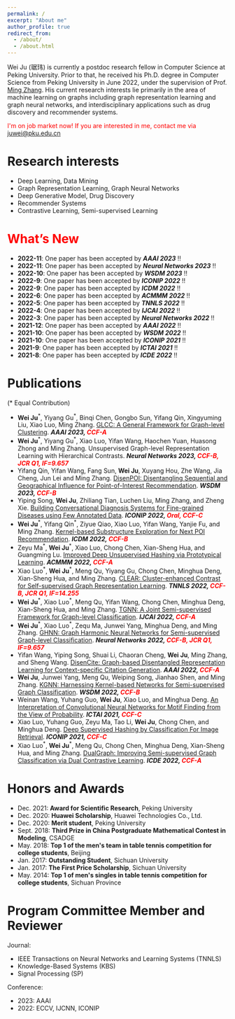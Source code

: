 ```yaml
---
permalink: /
excerpt: "About me"
author_profile: true
redirect_from: 
  - /about/
  - /about.html
---
```


Wei Ju (琚玮) is currently a postdoc research fellow in Computer Science at Peking University. Prior to that, he received his Ph.D. degree in Computer Science from Peking University in June 2022, under the supervision of Prof. [Ming Zhang](http://net.pku.edu.cn/dlib/mzhang/). His current research interests lie primarily in the area of machine learning on graphs including graph representation learning and graph neural networks, and interdisciplinary applications such as drug discovery and recommender systems.

<!-- I have also been closely working with Prof. [Jian Tang](https://jian-tang.com/), who is my supervior at [Mila](https://mila.quebec/en/) during Sept. 2018 - Sept. 2019. -->

<span style="color:red">I'm on job market now! If you are interested in me, contact me via juwei@pku.edu.cn</span>

Research interests
======
* Deep Learning, Data Mining
* Graph Representation Learning, Graph Neural Networks
* Deep Generative Model, Drug Discovery
* Recommender Systems
* Contrastive Learning, Semi-supervised Learning

<span style="color:red">What’s New</span>
=====

* **2022-11**: One paper has been accepted by ***AAAI 2023*** !!
* **2022-11**: One paper has been accepted by ***Neural Networks 2023*** !!
* **2022-10**: One paper has been accepted by ***WSDM 2023*** !!
* **2022-9**: One paper has been accepted by ***ICONIP 2022*** !!
* **2022-9**: One paper has been accepted by ***ICDM 2022*** !!
* **2022-6**: One paper has been accepted by ***ACMMM 2022*** !!
* **2022-5**: One paper has been accepted by ***TNNLS 2022*** !!
* **2022-4**: One paper has been accepted by ***IJCAI 2022*** !!
* **2022-3**: One paper has been accepted by ***Neural Networks 2022*** !!
* **2021-12**: One paper has been accepted by ***AAAI 2022*** !!
* **2021-10**: One paper has been accepted by ***WSDM 2022*** !!
* **2021-10**: One paper has been accepted by ***ICONIP 2021*** !!
* **2021-9**: One paper has been accepted by ***ICTAI 2021*** !!
* **2021-8**: One paper has been accepted by ***ICDE 2022*** !!

<!-- Preprints
=====
* **Wei Ju**<sup>\*</sup>, Yiyang Gu<sup>\*</sup>, Binqi Chen, Gongbo Sun, Yifang Qin, Xingyuming Liu, Xiao Luo, Ming Zhang. [GLCC: A General Framework for Graph-level Clustering](https://arxiv.org/pdf/2210.11879.pdf). -->

Publications
=====
(\* Equal Contribution)

* **Wei Ju**<sup>\*</sup>, Yiyang Gu<sup>\*</sup>, Binqi Chen, Gongbo Sun, Yifang Qin, Xingyuming Liu, Xiao Luo, Ming Zhang. [GLCC: A General Framework for Graph-level Clustering](https://arxiv.org/pdf/2210.11879.pdf). ***AAAI 2023, <span style="color:red">CCF-A</span>***
* **Wei Ju**<sup>\*</sup>, Yiyang Gu<sup>\*</sup>, Xiao Luo, Yifan Wang, Haochen Yuan, Huasong Zhong and Ming Zhang. Unsupervised Graph-level Representation Learning with Hierarchical Contrasts. ***Neural Networks 2023, <span style="color:red">CCF-B, JCR Q1, IF=9.657</span>***
* Yifang Qin, Yifan Wang, Fang Sun, **Wei Ju**, Xuyang Hou, Zhe Wang, Jia Cheng, Jun Lei and Ming Zhang. [DisenPOI: Disentangling Sequential and Geographical Influence for Point-of-Interest Recommendation](https://arxiv.org/pdf/2210.16591.pdf). ***WSDM 2023, <span style="color:red">CCF-B</span>***
* Yiping Song, **Wei Ju**, Zhiliang Tian, Luchen Liu, Ming Zhang, and Zheng Xie. [Building Conversational Diagnosis Systems for Fine-grained Diseases using Few Annotated Data](../files/ICONIP-22.pdf). ***ICONIP 2022, <span style="color:red">Oral, CCF-C</span>***
* **Wei Ju**<sup>\*</sup>, Yifang Qin<sup>\*</sup>, Ziyue Qiao, Xiao Luo, Yifan Wang, Yanjie Fu, and Ming Zhang. [Kernel-based Substructure Exploration for Next POI Recommendation](https://arxiv.org/pdf/2210.03969.pdf). ***ICDM 2022, <span style="color:red">CCF-B</span>***
* Zeyu Ma<sup>\*</sup>, **Wei Ju**<sup>\*</sup>, Xiao Luo, Chong Chen, Xian-Sheng Hua, and Guangming Lu. [Improved Deep Unsupervised Hashing via Prototypical Learning](../files/MM_PURPLE.pdf). ***ACMMM 2022, <span style="color:red">CCF-A</span>***
* Xiao Luo<sup>\*</sup>, **Wei Ju**<sup>\*</sup>, Meng Qu, Yiyang Gu, Chong Chen, Minghua Deng, Xian-Sheng Hua, and Ming Zhang. [CLEAR: Cluster-enhanced Contrast for Self-supervised Graph Representation Learning](../files/TNNLS_CLEAR.pdf). ***TNNLS 2022, <span style="color:red">CCF-B, JCR Q1, IF=14.255</span>***
* **Wei Ju**<sup>\*</sup>, Xiao Luo<sup>\*</sup>, Meng Qu, Yifan Wang, Chong Chen, Minghua Deng, Xian-Sheng Hua, and Ming Zhang. [TGNN: A Joint Semi-supervised Framework for Graph-level Classification](https://www.ijcai.org/proceedings/2022/0295.pdf). ***IJCAI 2022, <span style="color:red">CCF-A</span>***
* **Wei Ju**<sup>\*</sup>, Xiao Luo<sup>\*</sup>, Zequ Ma, Junwei Yang, Minghua Deng, and Ming Zhang. [GHNN: Graph Harmonic Neural Networks for Semi-supervised Graph-level Classification](../files/NN_GHNN.pdf). ***Neural Networks 2022, <span style="color:red">CCF-B, JCR Q1, IF=9.657</span>***
* Yifan Wang, Yiping Song, Shuai Li, Chaoran Cheng, **Wei Ju**, Ming Zhang, and Sheng Wang. [DisenCite: Graph-based Disentangled Representation Learning for Context-specific Citation Generation](https://www.aaai.org/AAAI22Papers/AAAI-8309.WangY.pdf). ***AAAI 2022, <span style="color:red">CCF-A</span>***
* **Wei Ju**, Junwei Yang, Meng Qu, Weiping Song, Jianhao Shen, and Ming Zhang. [KGNN: Harnessing Kernel-based Networks for Semi-supervised Graph Classification](https://arxiv.org/pdf/2205.10550.pdf). ***WSDM 2022, <span style="color:red">CCF-B</span>***
* Weinan Wang, Yuhang Guo, **Wei Ju**, Xiao Luo, and Minghua Deng. [An Interpretation of Convolutional Neural Networks for Motif Finding from the View of Probability](../files/ICTAI-21.pdf). ***ICTAI 2021, <span style="color:red">CCF-C</span>***
* Xiao Luo, Yuhang Guo, Zeyu Ma, Tao Li, **Wei Ju**, Chong Chen, and Minghua Deng. [Deep Supervised Hashing by Classification For Image Retrieval](../files/ICONIP-21.pdf). ***ICONIP 2021, <span style="color:red">CCF-C</span>***
* Xiao Luo<sup>\*</sup>, **Wei Ju**<sup>\*</sup>, Meng Qu, Chong Chen, Minghua Deng, Xian-Sheng Hua, and Ming Zhang. [DualGraph: Improving Semi-supervised Graph Classification via Dual Contrastive Learning](../files/ICDE_DualGraph.pdf). ***ICDE 2022, <span style="color:red">CCF-A</span>***

Honors and Awards
=====
* Dec. 2021: **Award for Scientific Research**, Peking University
* Dec. 2020: **Huawei Scholarship**, Huawei Technologies Co., Ltd.
* Dec. 2020: **Merit student**, Peking University
* Sept. 2018: **Third Prize in China Postgraduate Mathematical Contest in Modeling**, CSADGE
* May. 2018: **Top 1 of the men's team in table tennis competition for college students**, Beijing
* Jan. 2017: **Outstanding Student**, Sichuan University
* Jan. 2017: **The First Price Scholarship**, Sichuan University
* May. 2014: **Top 1 of men's singles in table tennis competition for college students**, Sichuan Province

Program Committee Member and Reviewer
=====
Journal:
* IEEE Transactions on Neural Networks and Learning Systems (TNNLS)
* Knowledge-Based Systems (KBS)
* Signal Processing (SP)

Conference:
* 2023: AAAI 
* 2022: ECCV, IJCNN, ICONIP
